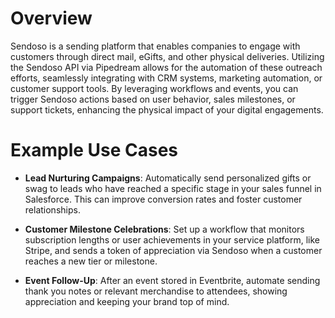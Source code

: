 # Overview

Sendoso is a sending platform that enables companies to engage with customers through direct mail, eGifts, and other physical deliveries. Utilizing the Sendoso API via Pipedream allows for the automation of these outreach efforts, seamlessly integrating with CRM systems, marketing automation, or customer support tools. By leveraging workflows and events, you can trigger Sendoso actions based on user behavior, sales milestones, or support tickets, enhancing the physical impact of your digital engagements.

# Example Use Cases

- **Lead Nurturing Campaigns**: Automatically send personalized gifts or swag to leads who have reached a specific stage in your sales funnel in Salesforce. This can improve conversion rates and foster customer relationships.

- **Customer Milestone Celebrations**: Set up a workflow that monitors subscription lengths or user achievements in your service platform, like Stripe, and sends a token of appreciation via Sendoso when a customer reaches a new tier or milestone.

- **Event Follow-Up**: After an event stored in Eventbrite, automate sending thank you notes or relevant merchandise to attendees, showing appreciation and keeping your brand top of mind.
